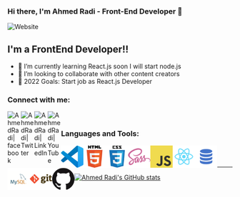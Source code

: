 ### Hi there, I'm Ahmed Radi - Front-End Developer 👋

![Website](https://img.shields.io/website?label=Ahmed-Radi&style=for-the-badge&url=https%3A%2F%2Fcodestackr.com)


## I'm a FrontEnd Developer!!

- 🌱 I’m currently learning React.js soon I will start node.js 
- 👯 I’m looking to collaborate with other content creators
- 🥅 2022 Goals: Start job as React.js Developer

### Connect with me:

[<img align="left" alt="AhmedRadi| facebook" width="30px" src="https://cdn.jsdelivr.net/npm/simple-icons@v3/icons/facebook.svg" />][facebook]
[<img align="left" alt="AhmedRadi| Twitter" width="30px" src="https://cdn.jsdelivr.net/npm/simple-icons@v3/icons/twitter.svg" />][twitter]
[<img align="left" alt="AhmedRadi| LinkedIn" width="30px" src="https://cdn.jsdelivr.net/npm/simple-icons@v3/icons/linkedin.svg" />][linkedin]
[<img align="left" alt="AhmedRadi| YouTube" width="30px" src="https://cdn.jsdelivr.net/npm/simple-icons@v3/icons/youtube.svg" />][youtube]

<br />

### Languages and Tools:

<img align="left" alt="Visual Studio Code" width="50px" src="https://raw.githubusercontent.com/github/explore/80688e429a7d4ef2fca1e82350fe8e3517d3494d/topics/visual-studio-code/visual-studio-code.png" />
<img align="left" alt="HTML5" width="50px" src="https://raw.githubusercontent.com/github/explore/80688e429a7d4ef2fca1e82350fe8e3517d3494d/topics/html/html.png" />
<img align="left" alt="CSS3" width="50px" src="https://raw.githubusercontent.com/github/explore/80688e429a7d4ef2fca1e82350fe8e3517d3494d/topics/css/css.png" />
<img align="left" alt="Sass" width="50px" src="https://raw.githubusercontent.com/github/explore/80688e429a7d4ef2fca1e82350fe8e3517d3494d/topics/sass/sass.png" />
<img align="left" alt="JavaScript" width="50px" src="https://raw.githubusercontent.com/github/explore/80688e429a7d4ef2fca1e82350fe8e3517d3494d/topics/javascript/javascript.png" />
<img align="left" alt="React" width="50px" src="https://raw.githubusercontent.com/github/explore/80688e429a7d4ef2fca1e82350fe8e3517d3494d/topics/react/react.png" />
<img align="left" alt="SQL" width="50px" src="https://raw.githubusercontent.com/github/explore/80688e429a7d4ef2fca1e82350fe8e3517d3494d/topics/sql/sql.png" />
<img align="left" alt="MySQL" width="50px" src="https://raw.githubusercontent.com/github/explore/80688e429a7d4ef2fca1e82350fe8e3517d3494d/topics/mysql/mysql.png" />
<img align="left" alt="Git" width="50px" src="https://raw.githubusercontent.com/github/explore/80688e429a7d4ef2fca1e82350fe8e3517d3494d/topics/git/git.png" />
<img align="left" alt="GitHub" width="50px" src="https://raw.githubusercontent.com/github/explore/78df643247d429f6cc873026c0622819ad797942/topics/github/github.png" />


<br />
<br />

 ---

[![Ahmed Radi's GitHub stats](https://github-readme-stats.vercel.app/api?username=Ahmed-radi&count_private=true&show_icons=true&theme=default)](https://github.com/Ahmed-radi)


[twitter]: https://twitter.com/AhmedRadi743
[youtube]: https://www.youtube.com/channel/UCArOdQaYzAcq_0bBOCkvVpw
[linkedin]: https://www.linkedin.com/in/eng-ahmedradi/
[facebook]: https://www.facebook.com/AhmedRadi20/
